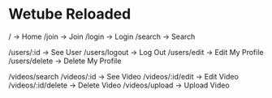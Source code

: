 # Wetube Reloaded

/ -> Home
/join -> Join
/login -> Login
/search -> Search

/users/:id -> See User
/users/logout -> Log Out
/users/edit -> Edit My Profile
/users/delete -> Delete My Profile

/videos/search
/videos/:id -> See Video
/videos/:id/edit -> Edit Video
/videos/:id/delete -> Delete Video
/videos/upload -> Upload Video
